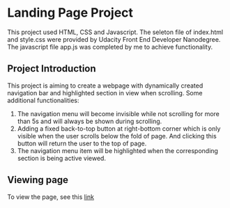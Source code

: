 # Landing Page Project
This project used HTML, CSS and Javascript.
The seleton file of index.html and style.css were provided by Udacity Front End Developer Nanodegree.
The javascript file app.js was completed by me to achieve functionality.

## Project Introduction
This project is aiming to create a webpage with dynamically created navigation bar and highlighted section in view when scrolling.
Some additional functionalities:
1. The navigation menu will become invisible while not scrolling for more than 5s and will always be shown during scrolling.
2. Adding a fixed back-to-top button at right-bottom corner which is only visible when the user scrolls below the fold of page.
   And clicking this button will return the user to the top of page.
3. The navigation menu item will be highlighted when the corresponding section is being active viewed.

## Viewing page
To view the page, see this [link](https://haodongdai.github.io/FEND-proj2-landing-page/)
